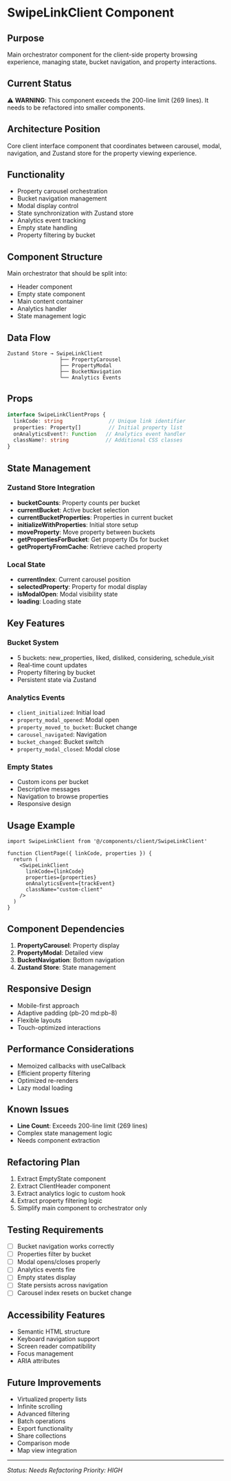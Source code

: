 # SwipeLinkClient Component

## Purpose
Main orchestrator component for the client-side property browsing experience, managing state, bucket navigation, and property interactions.

## Current Status
⚠️ **WARNING**: This component exceeds the 200-line limit (269 lines). It needs to be refactored into smaller components.

## Architecture Position
Core client interface component that coordinates between carousel, modal, navigation, and Zustand store for the property viewing experience.

## Functionality
- Property carousel orchestration
- Bucket navigation management
- Modal display control
- State synchronization with Zustand store
- Analytics event tracking
- Empty state handling
- Property filtering by bucket

## Component Structure
Main orchestrator that should be split into:
- Header component
- Empty state component
- Main content container
- Analytics handler
- State management logic

## Data Flow
```
Zustand Store → SwipeLinkClient
                 ├── PropertyCarousel
                 ├── PropertyModal
                 ├── BucketNavigation
                 └── Analytics Events
```

## Props
```typescript
interface SwipeLinkClientProps {
  linkCode: string               // Unique link identifier
  properties: Property[]         // Initial property list
  onAnalyticsEvent?: Function   // Analytics event handler
  className?: string            // Additional CSS classes
}
```

## State Management

### Zustand Store Integration
- **bucketCounts**: Property counts per bucket
- **currentBucket**: Active bucket selection
- **currentBucketProperties**: Properties in current bucket
- **initializeWithProperties**: Initial store setup
- **moveProperty**: Move property between buckets
- **getPropertiesForBucket**: Get property IDs for bucket
- **getPropertyFromCache**: Retrieve cached property

### Local State
- **currentIndex**: Current carousel position
- **selectedProperty**: Property for modal display
- **isModalOpen**: Modal visibility state
- **loading**: Loading state

## Key Features

### Bucket System
- 5 buckets: new_properties, liked, disliked, considering, schedule_visit
- Real-time count updates
- Property filtering by bucket
- Persistent state via Zustand

### Analytics Events
- `client_initialized`: Initial load
- `property_modal_opened`: Modal open
- `property_moved_to_bucket`: Bucket change
- `carousel_navigated`: Navigation
- `bucket_changed`: Bucket switch
- `property_modal_closed`: Modal close

### Empty States
- Custom icons per bucket
- Descriptive messages
- Navigation to browse properties
- Responsive design

## Usage Example

```tsx
import SwipeLinkClient from '@/components/client/SwipeLinkClient'

function ClientPage({ linkCode, properties }) {
  return (
    <SwipeLinkClient
      linkCode={linkCode}
      properties={properties}
      onAnalyticsEvent={trackEvent}
      className="custom-client"
    />
  )
}
```

## Component Dependencies
1. **PropertyCarousel**: Property display
2. **PropertyModal**: Detailed view
3. **BucketNavigation**: Bottom navigation
4. **Zustand Store**: State management

## Responsive Design
- Mobile-first approach
- Adaptive padding (pb-20 md:pb-8)
- Flexible layouts
- Touch-optimized interactions

## Performance Considerations
- Memoized callbacks with useCallback
- Efficient property filtering
- Optimized re-renders
- Lazy modal loading

## Known Issues
- **Line Count**: Exceeds 200-line limit (269 lines)
- Complex state management logic
- Needs component extraction

## Refactoring Plan
1. Extract EmptyState component
2. Extract ClientHeader component
3. Extract analytics logic to custom hook
4. Extract property filtering logic
5. Simplify main component to orchestrator only

## Testing Requirements
- [ ] Bucket navigation works correctly
- [ ] Properties filter by bucket
- [ ] Modal opens/closes properly
- [ ] Analytics events fire
- [ ] Empty states display
- [ ] State persists across navigation
- [ ] Carousel index resets on bucket change

## Accessibility Features
- Semantic HTML structure
- Keyboard navigation support
- Screen reader compatibility
- Focus management
- ARIA attributes

## Future Improvements
- Virtualized property lists
- Infinite scrolling
- Advanced filtering
- Batch operations
- Export functionality
- Share collections
- Comparison mode
- Map view integration

---
*Status: Needs Refactoring*
*Priority: HIGH*